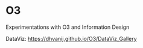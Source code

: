 # O3
Experimentations with O3 and Information Design

DataViz: https://dhvanij.github.io/O3/DataViz_Gallery
